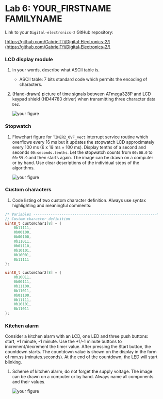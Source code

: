 # Lab 6: YOUR_FIRSTNAME FAMILYNAME

Link to your `Digital-electronics-2` GitHub repository:

[https://github.com/GabrielTfi/Digital-Electronics-2/](https://github.com/GabrielTfi/Digital-Electronics-2/)


### LCD display module

1. In your words, describe what ASCII table is.
   * ASCII table: 7 bits standard code which permits the encoding of characters.

2. (Hand-drawn) picture of time signals between ATmega328P and LCD keypad shield (HD44780 driver) when transmitting three character data `De2`.

   ![your figure]()


### Stopwatch

1. Flowchart figure for `TIMER2_OVF_vect` interrupt service routine which overflows every 16&nbsp;ms but it updates the stopwatch LCD approximately every 100&nbsp;ms (6 x 16&nbsp;ms = 100&nbsp;ms). Display tenths of a second and seconds `00:seconds.tenths`. Let the stopwatch counts from `00:00.0` to `00:59.9` and then starts again. The image can be drawn on a computer or by hand. Use clear descriptions of the individual steps of the algorithms.

   ![your figure]()


### Custom characters

1. Code listing of two custom character definition. Always use syntax highlighting and meaningful comments:

```c
/* Variables ---------------------------------------------------------*/
// Custom character definition
uint8_t customChar1[8] = {
	0b11111,
	0b00100,
	0b00100,
	0b11011,
	0b01110,
	0b10101,
	0b10001,
	0b11111
};

uint8_t customChar2[8] = {
	0b10011,
	0b00111,
	0b11100,
	0b11011,
	0b01100,
	0b11111,
	0b10101,
	0b11011
};
```


### Kitchen alarm

Consider a kitchen alarm with an LCD, one LED and three push buttons: start, +1 minute, -1 minute. Use the +1/-1 minute buttons to increment/decrement the timer value. After pressing the Start button, the countdown starts. The countdown value is shown on the display in the form of mm.ss (minutes.seconds). At the end of the countdown, the LED will start blinking.

1. Scheme of kitchen alarm; do not forget the supply voltage. The image can be drawn on a computer or by hand. Always name all components and their values.

   ![your figure]()
